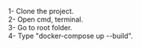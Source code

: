 1- Clone the project.<br/>
2- Open cmd, terminal.<br/>
3- Go to root folder.<br/>
4- Type "docker-compose up --build".<br/>
